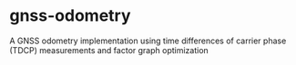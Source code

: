 # gnss-odometry
A GNSS odometry implementation using time differences of carrier phase (TDCP) measurements and factor graph optimization
